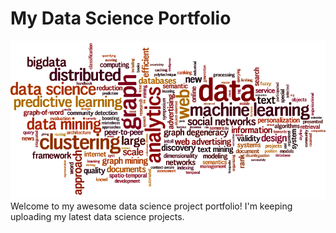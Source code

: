 # My Data Science Portfolio
![pic](https://github.com/JuntaoDong/DataSciencePortfolio/blob/master/data-science.png)
Welcome to my awesome data science project portfolio! I'm keeping uploading my latest data science projects.